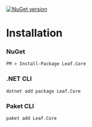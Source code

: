 [![NuGet version](https://badge.fury.io/nu/Leaf.Core.svg)](https://badge.fury.io/nu/Leaf.Core)

# Installation

### NuGet
```
PM > Install-Package Leaf.Core
```

### .NET CLI
```
dotnet add package Leaf.Core
```

### Paket CLI
```
paket add Leaf.Core
```
